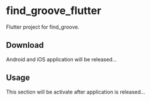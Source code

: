 # find_groove_flutter

Flutter project for find_groove.

## Download
Android and iOS application will be released...

## Usage
This section will be activate after application is released...